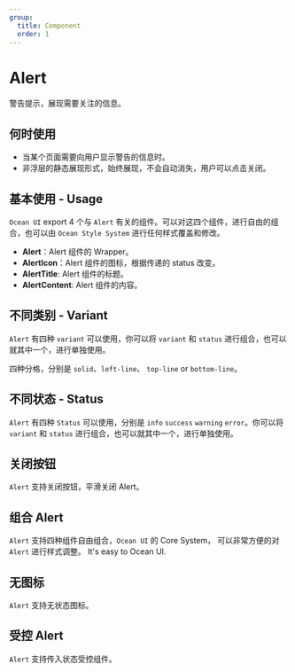 ```yaml
---
group:
  title: Component
  order: 1
---
```


# Alert

警告提示，展现需要关注的信息。

## 何时使用

- 当某个页面需要向用户显示警告的信息时。
- 非浮层的静态展现形式，始终展现，不会自动消失，用户可以点击关闭。

## 基本使用 - Usage

`Ocean UI` export 4 个与 `Alert` 有关的组件。可以对这四个组件，进行自由的组合，也可以由 `Ocean Style System` 进行任何样式覆盖和修改。

- **Alert**：Alert 组件的 Wrapper。
- **AlertIcon**：Alert 组件的图标，根据传递的 status 改变。
- **AlertTitle**: Alert 组件的标题。
- **AlertContent**: Alert 组件的内容。

<code src="./document/basic.tsx"></code>

## 不同类别 - Variant

`Alert` 有四种 `variant` 可以使用，你可以将 `variant` 和 `status` 进行组合，也可以就其中一个，进行单独使用。

四种分格，分别是 `solid`、`left-line`、 `top-line` or `bottom-line`。

<code src="./document/variant.tsx"></code>

## 不同状态 - Status

`Alert` 有四种 `Status` 可以使用，分别是 `info` `success` `warning` `error`。你可以将 `variant` 和 `status` 进行组合，也可以就其中一个，进行单独使用。

<code src="./document/type.tsx"></code>

## 关闭按钮

`Alert` 支持关闭按钮，平滑关闭 Alert。
<code src="./document/close.tsx"></code>

## 组合 Alert

`Alert` 支持四种组件自由组合，`Ocean UI` 的 Core System， 可以非常方便的对 `Alert` 进行样式调整。 It's easy to Ocean UI.

<code src="./document/title.tsx"></code>

## 无图标

`Alert` 支持无状态图标。
<code src="./document/icon.tsx"></code>

## 受控 Alert

`Alert` 支持传入状态受控组件。
<code src="./document/control.tsx"></code>
